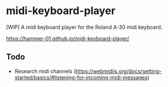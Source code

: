 # midi-keyboard-player

[WIP] A midi keyboard player for the Roland A-30 midi keyboard. 

https://hammer-01.github.io/midi-keyboard-player/

## Todo
* Research midi channels (https://webmidijs.org/docs/getting-started/basics/#listening-for-incoming-midi-messages)
